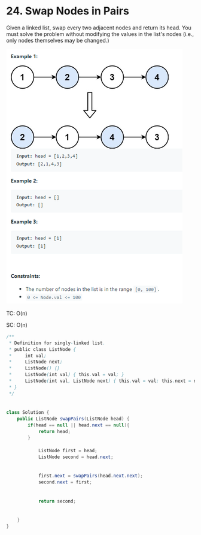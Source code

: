 # 24. Swap Nodes in Pairs

Given a linked list, swap every two adjacent nodes and return its head. You must solve the problem without modifying the values in the list's nodes (i.e., only nodes themselves may be changed.)

![24](images/24-Swap-In-Pairs.png)

TC: O(n)
 
SC: O(n)
 
```java
/**
 * Definition for singly-linked list.
 * public class ListNode {
 *     int val;
 *     ListNode next;
 *     ListNode() {}
 *     ListNode(int val) { this.val = val; }
 *     ListNode(int val, ListNode next) { this.val = val; this.next = next; }
 * }
 */
 
 
class Solution {
    public ListNode swapPairs(ListNode head) {
        if(head == null || head.next == null){
            return head;
        }
        
            ListNode first = head;
            ListNode second = head.next;
            
            
            first.next = swapPairs(head.next.next);
            second.next = first;
            
            
            return second;
        
        
    }
}
```
